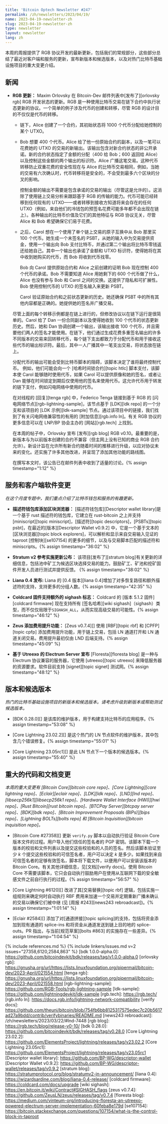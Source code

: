 ```yaml
---
title: 'Bitcoin Optech Newsletter #247'
permalink: /zh/newsletters/2023/04/19/
name: 2023-04-19-newsletter-zh
slug: 2023-04-19-newsletter-zh
type: newsletter
layout: newsletter
lang: zh
---
```

本周的周报提供了 RGB 协议开发的最新更新，包括我们的常规部分，这些部分总结了最近对客户端和服务的更新，宣布新版本和候选版本，以及对热门比特币基础设施项目的重大变更介绍。

## 新闻

- **RGB 更新：** Maxim Orlovsky 在 Bitcoin-Dev 邮件列表中[发布了][orlovsky rgb] RGB 开发状态的更新。RGB 是一种使用比特币交易在链下合约中执行状态更新的协议。一个简单的例子涉及代币的创建和转移，尽管 RGB 的设计目的不仅仅是代币的转移。

  - 链下，Alice 创建了一个合约，其初始状态将 1000 个代币分配给她控制的某个 UTXO。

  - Bob 想要 400 个代币。Alice 给了他一份原始合约的副本，以及一笔可以花费她的 UTXO 的交易的新输出。该输出包含对新合约状态的非公开承诺。新的合约状态指定了金额的分配（400 给 Bob；600 返回给 Alice）以及控制这些金额的两个输出的标识符。Alice 广播这笔交易。这种代币转移防止双重花费的安全性现在与 Alice 的比特币交易相同，例如，当她的交易有六次确认时，代币转移将是安全的，不会受到最多六个区块的分叉的影响。

    控制金额的输出不需要是包含承诺的交易的输出（尽管这是允许的）。这消除了使用链上交易分析来跟踪基于 RGB 的传输的能力。代币可能已经转移到任何现有的 UTXO——或者转移到接收方知道将来会存在的任何 UTXO（例如，来自他们的冷钱包的预签名花费可能多年都不会出现在链上）。各种输出的比特币价值及它们的其他特征与 RGB 协议无关，尽管 Alice 和 Bob 希望确保它们易于花费。

  - 之后，Carol 想在一个使用了单个链上交易的原子互换中从 Bob 那里买 100 个代币。她生成一个未签名的 PSBT，从她的输入中为交易提供资金，使用一个输出向 Bob 支付比特币，并通过第二个输出将比特币零钱返还给她自己。其中一个输出也承诺了金额和 UTXO 标识符，使得她将在其中收到她购买的代币，而 Bob 将收到代币找零。

    Bob 向 Carol 提供原始合约和 Alice 之前创建的证明 Bob 现在控制 400 个代币的承诺。Bob 不需要知道 Alice 用她剩下的 600 个代币做了什么，Alice 也没有参与 Bob 和 Carol 之间的交换。这提供了隐私和可扩展性。Bob 使用控制代币的 UTXO 的签名输入来更新 PSBT。

    Carol 验证原始合约和之前状态更新的历史。她还确保 PSBT 中的所有其他内容都是正确的。她提供她的签名并广播交易。

  尽管上面的每个转移示例都是在链上进行的，但修改协议以在链下运行是很简单的。Carol 给了 Dan 一份合同副本以及使得她收到 100 个代币的状态更新历史。然后，她和 Dan 协调创建一个输出，该输出接收 100 个代币，并且需要他们两人的签名才能使用。在链下，他们通过生成花费多重签名输出的许多不同版本的交易来回转移代币，每个链下支出都致力于分配代币和用于接收这些代币的输出标识符。最后，其中一人广播其中一笔支出交易，将状态放在链上。

  分配代币的输出可能会受到比特币脚本的阻碍，该脚本决定了谁将最终控制代币。
  例如，他们可能会向一个 [哈希时间锁合约][topic htlc] 脚本支付，该脚本使 Carol 能够随时使用代币，如果 Carol 可以提供原像和她的签名，或者让 Dan 能够在时间锁定到期后仅使用他的签名来使用代币。这允许代币用于转发的链下支付，例如闪电网络中使用的代币。

  在对线程的 [回复][tenga rgb] 中，Federico Tenga 链接到基于 RGB 的 [闪电网络节点][rgb-lightning-sample]，该节点基于 [LDK][ldk
  repo] 的一个分支和该项目的 [LDK 示例][ldk-sample] 节点。通过该项目中的链接，我们找到了有关闪电网络兼容性的有用的 [附加信息][rgb.info ln]。有关 RGB 协议的更多信息可以在 LNP/BP 协会主办的 [网站][rgb.tech] 上找到。

  在本周的帖子中，Orlovsky 宣布 [发布][rgb blog] RGB v0.10。最重要的是，新版本与为以前版本创建的合约不兼容（但主网上没有已知的商业 RGB 合约允许）。新设计旨在允许所有新合约随着时间的推移进行升级，以应对协议未来的变化。还实施了许多其他改进，并呈现了添加其他功能的路线图。

  在撰写本文时，该公告已在邮件列表中收到了适量的讨论。{% assign timestamp="1:12" %}

## 服务和客户端软件变更

*在这个月度专题中，我们重点介绍了比特币钱包和服务的有趣更新。*

- **<!--descriptor-wallet-library-adds-block-explorer-->描述符钱包库添加区块浏览器：**
  [描述符钱包库][Descriptor wallet library]是一个基于 rust 描述符的钱包库，它建立在 rust-bitcoin 之上并支持 [miniscript][topic miniscript]，[描述符][topic descriptors]，[PSBTs][topic psbt]，在最近的[版本][Descriptor Wallet v0.9.2] 中，它是一个基于文本的 [区块浏览器][topic block explorers]，可以解析和显示来自交易输入见证的 taproot [控制块][se107154] 的更多的细节，以及与交易脚本匹配的描述符和 miniscripts。{% assign timestamp="36:02" %}

- **Stratum v2 参考实施更新公布：**
  该项目[发布了][stratum blog]有关更新的详细信息，包括池中矿工为候选区块选择交易的能力。鼓励矿工、矿池和挖矿固件开发人员进行测试并提供反馈。 {% assign timestamp="38:02" %}

- **Liana 0.4 发布:**
  Liana 的 [0.4 版本][liana 0.4]增加了对多恢复路径和额外描述符的支持，支持更多的分组人数。{% assign timestamp="42:35" %}

- **Coldcard 固件支持额外的 sighash 标志：**
  Coldcard 的 [版本 5.1.2 固件][coldcard firmware] 现在支持所有
  [签名哈希][wiki sighash]（sighash）类型，而不仅仅局限于`SIGHASH_ALL`，从而实现高级交易的可能性。{% assign timestamp="46:12" %}

- **Zeus 添加费用提升功能：**
  [Zeus v0.7.4][] 使用 [RBF][topic rbf] 和 [CPFP][topic cpfp] 添加费用提升功能，用于链上交易，包括 LN 通道打开和 LN 通道关闭交易。费用提升最初仅由 LND 后端支持。{% assign timestamp="45:09" %}

- **基于 Utreexo 的 Electrum Server 宣布**
   [Floresta][floresta blog] 是一种与 Electrum 协议兼容的服务器，它使用 [utreexo][topic utreexo] 来降低服务器的资源要求。软件目前支持 [signet][topic signet] 测试网。{% assign timestamp="48:12" %}

## 版本和候选版本

*热门的比特币基础设施项目的新版本和候选版本。请考虑升级到新版本或帮助测试候选版本。*

- [BDK 0.28.0][] 是该库的维护版本，用于构建支持比特币的应用程序。{% assign timestamp="53:08" %}

- [Core Lightning 23.02.2][] 是这个热门的 LN 节点软件的维护版本，其中包含几个错误修复。{% assign timestamp="55:01" %}

- [Core Lightning 23.05rc1][] 是此 LN 节点下一个版本的候选版本。{% assign timestamp="55:40" %}

## 重大的代码和文档变更

*本周的重大变更有 [Bitcoin Core][bitcoin core repo]、[Core
Lightning][core lightning repo]、[Eclair][eclair repo]、[LDK][ldk repo]、[LND][lnd repo]、[libsecp256k1][libsecp256k1 repo]、[Hardware Wallet Interface (HWI)][hwi repo]、[Rust Bitcoin][rust bitcoin repo]、[BTCPay Server][btcpay server repo]、[BDK][bdk repo]、[Bitcoin Improvement Proposals (BIPs)][bips repo]、[Lightning BOLTs][bolts repo] 和 [Bitcoin Inquisition][bitcoin inquisition repo]。*

- [Bitcoin Core #27358][] 更新 `verify.py` 脚本以自动执行验证 Bitcoin Core 版本文件的过程。用户导入他们信任的签名者的 PGP 密钥。该脚本下载一个版本的校验和文件列表以及提交这些校验和的人员的签名。然后该脚本验证至少 *k* 个提交这些校验和的可信签名者，用户可以决定 *k* 是多少。如果找到来自可信签名者的足够有效签名，脚本将下载文件，以便用户可以安装该版本的 Bitcoin Core。有关其他详细信息，见[文档][verify docs]。使用 Bitcoin Core 不需要该脚本，它只会自动执行鼓励用户在使用从互联网下载的安全敏感文件之前自行执行的过程。{% assign timestamp="56:57" %}

- [Core Lightning #6120][] 改进了其[交易替换][topic rbf] 逻辑，包括实施一组规则来确定何时自动执行 RBF 费用来加速一个交易并定期重新广播未确认的交易以确保它们被中继 (见 [周报 #243][news243 rebroadcast])。{% assign timestamp="1:01:14" %}

- [Eclair #2584][] 添加了对[通道拼接][topic splicing]的支持，包括将资金添加到现有通道的 splice-ins 和将资金从通道发送到链上目的地的 splice-outs。PR 指出，与当前[规范草案][bolts #863] 的实施存在一些差异。{% assign timestamp="1:04:54" %}

{% include references.md %}
{% include linkers/issues.md v=2 issues="27358,6120,2584,863" %}
[bdk 1.0.0-alpha.0]: https://github.com/bitcoindevkit/bdk/releases/tag/v1.0.0-alpha.0
[orlovsky rgb]: https://gnusha.org/url/https://lists.linuxfoundation.org/pipermail/bitcoin-dev/2023-April/021554.html
[tenga rgb]: https://gnusha.org/url/https://lists.linuxfoundation.org/pipermail/bitcoin-dev/2023-April/021558.html
[rgb-lightning-sample]: https://github.com/RGB-Tools/rgb-lightning-sample
[ldk-sample]: https://github.com/lightningdevkit/ldk-sample
[rgb.tech]: https://rgb.tech/
[rgb.info ln]: https://docs.rgb.info/lightning-network-compatibility
[verify docs]: https://github.com/theuni/bitcoin/blob/754fb6bb8125317575edec7c20b5617ad27a9bdd/contrib/verifybinaries/README.md
[news243 rebroadcast]: /zh/newsletters/2023/03/22/#lnd-7448
[rgb blog]: https://rgb.tech/blog/release-v0-10/
[bdk 0.28.0]: https://github.com/bitcoindevkit/bdk/releases/tag/v0.28.0
[Core Lightning 23.02.2]: https://github.com/ElementsProject/lightning/releases/tag/v23.02.2
[Core Lightning 23.05rc1]: https://github.com/ElementsProject/lightning/releases/tag/v23.05rc1
[Descriptor wallet library]: https://github.com/BP-WG/descriptor-wallet
[Descriptor Wallet v0.9.2]: https://github.com/BP-WG/descriptor-wallet/releases/tag/v0.9.2
[stratum blog]: https://stratumprotocol.org/blog/stratumv2-jn-announcement/
[liana 0.4]: https://wizardsardine.com/blog/liana-0.4-release/
[coldcard firmware]: https://coldcard.com/docs/upgrade
[wiki sighash]: https://en.bitcoin.it/wiki/Contract#SIGHASH_flags
[zeus v0.7.4]: https://github.com/ZeusLN/zeus/releases/tag/v0.7.4
[floresta blog]: https://medium.com/vinteum-org/introducing-floresta-an-utreexo-powered-electrum-server-implementation-60feba8e179d
[se107154]: https://bitcoin.stackexchange.com/questions/107154/what-is-the-control-block-in-taproot
